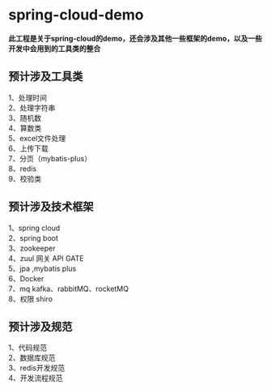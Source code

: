 # spring-cloud-demo
**此工程是关于spring-cloud的demo，还会涉及其他一些框架的demo，以及一些开发中会用到的工具类的整合**

## 预计涉及工具类
1、处理时间<br>
2、处理字符串<br>
3、随机数<br>
4、算数类<br>
5、excel文件处理<br>
6、上传下载<br>
7、分页（mybatis-plus）<br>
8、redis  
9、校验类



## 预计涉及技术框架
1、spring cloud<br>
2、spring boot<br>
3、zookeeper<br>
4、zuul 网关  API GATE<br>
5、jpa ,mybatis plus<br>
6、Docker<br>
7、mq   kafka、rabbitMQ、rocketMQ<br>
8、权限 shiro<br>

## 预计涉及规范
1、代码规范<br>
2、数据库规范<br>
3、redis开发规范<br>
4、开发流程规范<br>
